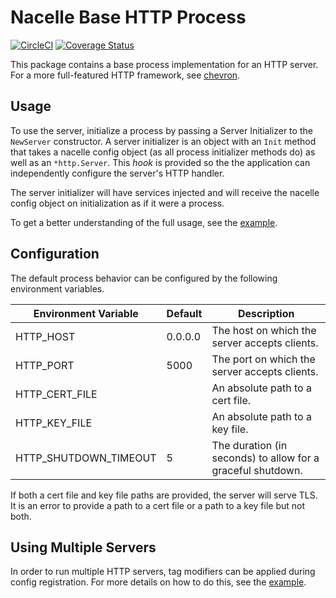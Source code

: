# Nacelle Base HTTP Process

[![CircleCI](https://circleci.com/gh/go-nacelle/httpbase.svg?style=svg)](https://circleci.com/gh/go-nacelle/httpbase)
[![Coverage Status](https://coveralls.io/repos/github/go-nacelle/httpbase/badge.svg?branch=master)](https://coveralls.io/github/go-nacelle/httpbase?branch=master)

This package contains a base process implementation for an HTTP server. For a more
full-featured HTTP framework, see [chevron](https://github.com/go-nacelle/chevron).

## Usage

To use the server, initialize a process by passing a Server Initializer to the `NewServer`
constructor. A server initializer is an object with an `Init` method that takes a nacelle
config object (as all process initializer methods do) as well as an `*http.Server`. This
*hook* is provided so the the application can independently configure the server's HTTP
handler.

The server initializer will have services injected and will receive the nacelle config
object on initialization as if it were a process.

To get a better understanding of the full usage, see the
[example](https://github.com/go-nacelle/tree/master/examples/http).

## Configuration

The default process behavior can be configured by the following environment variables.

| Environment Variable  | Default | Description |
| --------------------- | ------- | ----------- |
| HTTP_HOST             | 0.0.0.0 | The host on which the server accepts clients. |
| HTTP_PORT             | 5000    | The port on which the server accepts clients. |
| HTTP_CERT_FILE        |         | An absolute path to a cert file. |
| HTTP_KEY_FILE         |         | An absolute path to a key file. |
| HTTP_SHUTDOWN_TIMEOUT | 5       | The duration (in seconds) to allow for a graceful shutdown. |

If both a cert file and key file paths are provided, the server will serve TLS. It is an
error to provide a path to a cert file or a path to a key file but not both.

## Using Multiple Servers

In order to run multiple HTTP servers, tag modifiers can be applied during config
registration. For more details on how to do this, see the
[example](https://github.com/go-nacelle/tree/master/examples/multi-http).
